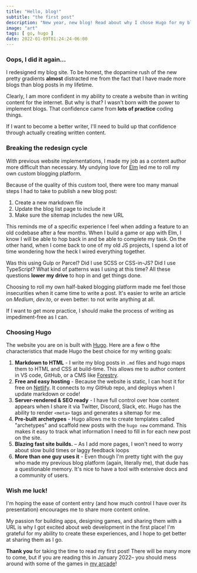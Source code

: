 ```yaml
---
title: "Hello, blog!"
subtitle: "the first post"
description: "New year, new blog! Read about why I chose Hugo for my blog redesign, and what my goals are for the new site."
image: "art"
tags: [ go, hugo ]
date: 2022-01-09T01:24:24-06:00
---
```

<!-- 
- I redesign my blog a lot
- Have a hard time writing actual posts
- i want to change that
- previously rolled my own blog platform
- gonna try to use hugo instead
- focus on how easy it is to add content
- try to become a better writer -->

### Oops, I did it again...

I redesigned my blog site. To be honest, the dopamine rush of the new pretty gradients __almost__ distracted me from the fact that I have made more blogs than blog posts in my lifetime.

Clearly, I am more confident in my ability to create a website than in writing content for the internet. But why is that? I wasn't born with the power to implement blogs. That confidence came from __lots of practice__ coding things.

If I want to become a better writer, I'll need to build up that confidence through actually creating written content.

### Breaking the redesign cycle

With previous website implementations, I made my job as a content author more difficult than necessary. My undying love for [Elm](https://elmlang.org) led me to roll my own custom blogging platform. 

Because of the quality of this custom tool, there were too many manual steps I had to take to publish a new blog post:

1. Create a new markdown file
1. Update the blog list page to include it
1. Make sure the sitemap includes the new URL

This reminds me of a specific experience I feel when adding a feature to an old codebase after a few months. When I build a game or app with Elm, I know I will be able to hop back in and be able to complete my task. On the other hand, when I come back to one of my old JS projects, I spend a lot of time wondering how the heck I wired everything together.

Was this using Gulp or Parcel? Did I use SCSS or CSS-in-JS? Did I use TypeScript? What kind of patterns was I using at this time? All these questions __lower my drive__ to hop in and get things done.

Choosing to roll my own half-baked blogging platform made me feel those insecurities when it came time to write a post. It's easier to write an article on _Medium_, _dev.to_, or even better: to not write anything at all.

If I want to get more practice, I should make the process of writing as impediment-free as I can.

### Choosing Hugo

The website you are on is built with [Hugo](https://hugo.io). Here are a few o fthe characteristics that made Hugo the best choice for my writing goals:

1. __Markdown to HTML__ - I write my blog posts in `.md` files and hugo maps them to HTML and CSS at build-time. This allows me to author content in VS code, GitHub, or a CMS like [Forestry](https://forestry.io).
1. __Free and easy hosting__ - Because the website is static, I can host it for free on [Netlify](https://netlify.com). It connects to my GitHub repo, and deploys when I update markdown or code!
1. __Server-rendered & SEO ready__ - I have full control over how content appears when I share it via Twitter, Discord, Slack, etc. Hugo has the ability to render `<meta>` tags and generates a sitemap for me.
1. __Pre-built archetypes__ - Hugo allows me to create templates called "archetypes" and scaffold new posts with the `hugo new` command. This makes it easy to track what information I need to fill in for each new post on the site.
1. __Blazing fast site builds.__ – As I add more pages, I won't need to worry about slow build times or laggy feedback loops
1. __More than one guy uses it__ - Even though I'm pretty tight with the guy who made my previous blog platform (again, literally me), that dude has a questionable memory. It's nice to have a tool with extensive docs and a community of users.


### Wish me luck!

I'm hoping the ease of content entry (and how much control I have over its presentation) encourages me to share more content online.

My passion for building apps, designing games, and sharing them with a URL is why I got excited about web development in the first place! I'm grateful for my ability to create these experiences, and I hope to get better at sharing them as I go.

__Thank you__ for taking the time to read my first post! There will be many more to come, but if you are reading this in January 2022– you should mess around with some of the games in [my arcade](/arcade)!


